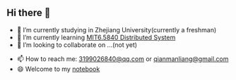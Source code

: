 ## Hi there 👋

<!-- 
**AuroraOlian/AuroraOlian** is a ✨ _special_ ✨ repository because its `README.md` (this file) appears on your GitHub profile. 
-->

- 🔭 I’m currently studying in Zhejiang University(currently a freshman)
- 🌱 I’m currently learning [MIT6.5840 Distributed System](https://pdos.csail.mit.edu/6.824/schedule.html)
- 👯 I’m looking to collaborate on ...(not yet)
<!-- - 🤔 I’m looking for help with ... -->
<!-- - 💬 Ask me about ... -->
- 📫 How to reach me: 3199026840@qq.com or qianmanliang@gmail.com
- 😄 Welcome to my [notebook](https://auroraolian.github.io/)
<!-- - ⚡ Fun fact: ... -->
